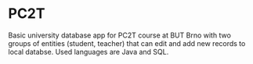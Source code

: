 # PC2T
Basic university database app for PC2T course at BUT Brno with two groups of entities (student, teacher) that can edit and add new records to local databse. 
Used languages are Java and SQL.

